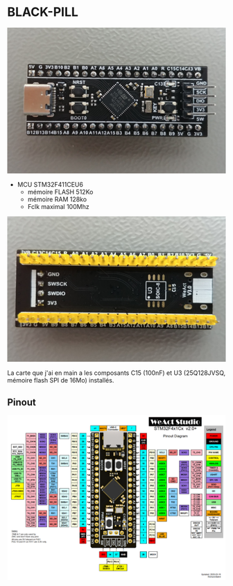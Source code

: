 # BLACK-PILL 

![black-pill](docs/STM32F411CEU6_WeAct_Black_Pill_V3.0-2.jpeg)

* MCU  STM32F411CEU6
    * mémoire FLASH 512Ko
    * mémoire RAM 128ko 
    * Fclk maximal  100Mhz 

![dessous](docs/STM32F411CEU6_WeAct_Black_Pill_V3.0-3.jpg) 

La carte que j'ai en main a les composants C15 (100nF) et U3 (25Q128JVSQ, mémoire flash SPI de 16Mo) installés.

## Pinout

![board pinout](docs/STM32F4x1_PinoutDiagram_RichardBalint.png)


